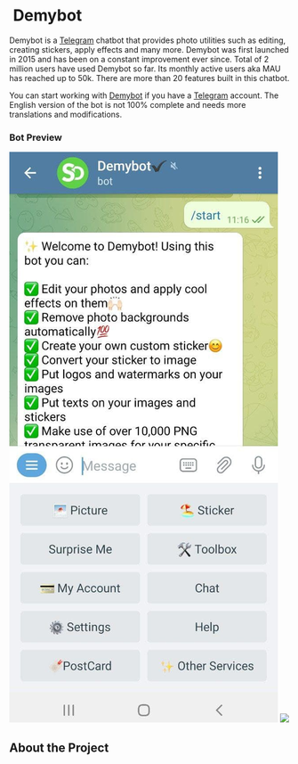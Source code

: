 #  Demybot

Demybot is a [Telegram][Telegram] chatbot that provides photo utilities such as editing, creating stickers, apply effects and many more. Demybot was first launched in 2015 and has been on a constant improvement ever since. Total of 2 million users have used Demybot so far. Its monthly active users aka MAU has reached up to 50k. There are more than 20 features built in this chatbot. 

You can start working with [Demybot][Demybot] if you have a [Telegram][Telegram] account. The English version of the bot is not 100% complete and needs more translations and modifications. 


### Bot Preview

![](./extras/readme/Demybot-PreviewImage.jpg)
![](./extras/readme/Demybot-PreveiwGif-1.gif)

## About the **Project**


[Demybot]: https://t.me/demybot?lan_en
[Telegram]: https://telegram.org
